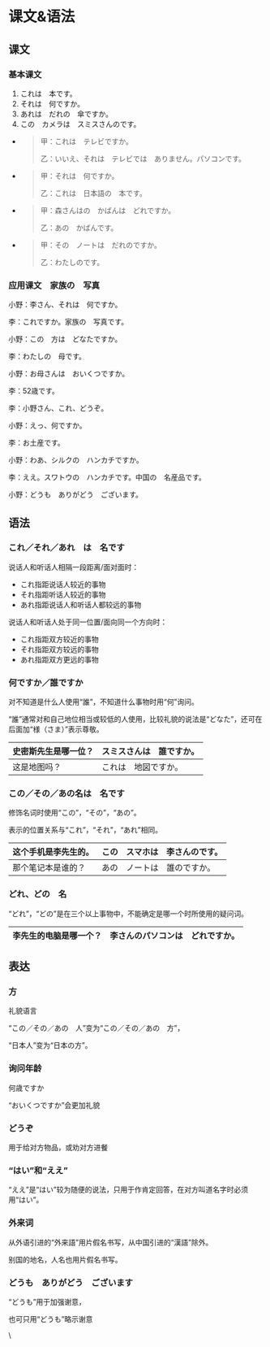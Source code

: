 # 课文&语法

## 课文

### 基本课文

1. これは　本です。
2. それは　何ですか。
3. あれは　だれの　傘ですか。
4. この　カメラは　スミスさんのです。



* > 甲：これは　テレビですか。
  >
  > 乙：いいえ、それは　テレビでは　ありません。パソコンです。
* > 甲：それは　何ですか。
  >
  > 乙：これは　日本語の　本です。
* > 甲：森さんはの　かばんは　どれですか。
  >
  > 乙：あの　かばんです。
*   > 甲：その　ノートは　だれのですか。
    >
    > 乙：わたしのです。



### 应用课文　家族の　写真

小野：李さん、それは　何ですか。

李：これですか。家族の　写真です。

小野：この　方は　どなたですか。

李：わたしの　母です。

小野：お母さんは　おいくつですか。

李：52歳です。



李：小野さん、これ、どうぞ。

小野：えっ、何ですか。

李：お土産です。

小野：わあ、シルクの　ハンカチですか。

李：ええ。スワトウの　ハンカチです。中国の　名産品です。

小野：どうも　ありがどう　ございます。

## 语法

### これ／それ／あれ　は　名です

说话人和听话人相隔一段距离/面对面时：

* これ指距说话人较近的事物
* それ指距听话人较近的事物
* あれ指距说话人和听话人都较远的事物

说话人和听话人处于同一位置/面向同一个方向时：

* これ指距双方较近的事物
* それ指距双方较远的事物
* あれ指距双方更远的事物

### 何ですか／誰ですか

对不知道是什么人使用“誰”，不知道什么事物时用“何”询问。

“誰”通常对和自己地位相当或较低的人使用，比较礼貌的说法是“どなた”，还可在后面加“様（さま）”表示尊敬。

| 史密斯先生是哪一位？ | スミスさんは　誰ですか。 |
| ---------- | ------------ |
| 这是地图吗？     | これは　地図ですか。   |

### この／その／あの名は　名です

修饰名词时使用“この”，“その”，“あの”。

表示的位置关系与“これ”，“それ”，“あれ”相同。

| 这个手机是李先生的。 | この　スマホは　李さんのです。 |
| ---------- | --------------- |
| 那个笔记本是谁的？  | あの　ノートは　誰のですか。  |

### どれ、どの　名

“どれ”，“どの”是在三个以上事物中，不能确定是哪一个时所使用的疑问词。

| 李先生的电脑是哪一个？ | 李さんのパソコンは　どれですか。 |
| ----------- | ---------------- |

## 表达

### 方

礼貌语言

“この／その／あの　人”变为“この／その／あの　方”，

“日本人”变为“日本の方”。

### 询问年龄

何歳ですか

“おいくつですか”会更加礼貌

### どうぞ

用于给对方物品，或劝对方进餐

### “はい”和“ええ”

“ええ”是“はい”较为随便的说法，只用于作肯定回答，在对方叫道名字时必须用“はい”。

### 外来词

从外语引进的“外来語”用片假名书写，从中国引进的“漢語”除外。

别国的地名，人名也用片假名书写。

### どうも　ありがどう　ございます

“どうも”用于加强谢意，

也可只用“どうも”略示谢意

\
